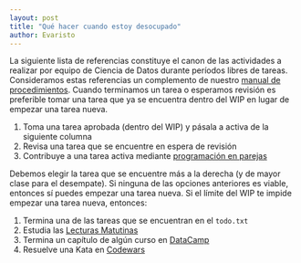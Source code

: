```yaml
---
layout: post
title: "Qué hacer cuando estoy desocupado"
author: Evaristo
---
```


La siguiente lista de referencias constituye el canon de las actividades a realizar por equipo de Ciencia de Datos durante períodos libres de tareas.
Consideramos estas referencias un complemento de nuestro [manual de procedimientos](../README.md). Cuando terminamos un tarea o esperamos revisión es preferible tomar una tarea que ya se encuentra dentro del WIP en lugar de empezar una tarea nueva.

1. Toma una tarea aprobada (dentro del WIP) y pásala a activa de la siguiente columna
1. Revisa una tarea que se encuentre en espera de revisión
1. Contribuye a una tarea activa mediante [programación en parejas](https://en.wikipedia.org/wiki/Pair_programming)

Debemos elegir la tarea que se encuentre más a la derecha (y de mayor clase para el desempate). Si ninguna de las opciones anteriores es viable, entonces sí puedes empezar una tarea nueva. Si el límite del WIP te impide empezar una tarea nueva, entonces:

1. Termina una de las tareas que se encuentran en el `todo.txt`
1. Estudia las [Lecturas Matutinas](lecturas_matutinas.md)
1. Termina un capítulo de algún curso en [DataCamp](https://www.datacamp.com/)
1. Resuelve una Kata en [Codewars](https://www.codewars.com/)
